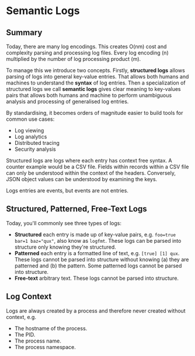 # Semantic Logs

## Summary 

Today, there are many log encodings. This creates O(nm) cost and complexity parsing and processing log files. Every log encoding (n) multiplied by the number of log processing product (m).

To manage this we introduce two concepts. Firstly, **structured logs** allows parsing of logs into general key-value entries. That allows both humans and machines to understand the **syntax** of log entries. Then a specialization of structured logs we call **semantic logs** gives clear meaning to key-values pairs that allows both humans and machine to perform unambiguous analysis and processing of generalised log entries. 

By standardising, it becomes orders of magnitude easier to build tools for common use cases:

* Log viewing
* Log analytics
* Distributed tracing
* Security analysis

Structured logs are logs where each entry has context free syntax. A counter example would be a CSV file. Fields within records within a CSV file can only be understood within the context of the headers. Conversely, JSON object values can be understood by examining the keys. 

Logs entries are events, but events are not entries. 

## Structured, Patterned, Free-Text Logs

Today, you'll commonly see three types of logs:

* **Structured** each entry is made up of key-value pairs, e.g. `foo=true bar=1 baz="qux"`, also know as  `logfmt`. These logs can be parsed into structure only knowing they're structured.
* **Patterned** each entry is a formatted line of text, e.g. `[true] [1] qux`. These logs cannot be parsed into structure without knowing (a) they are patterned and (b) the pattern. Some patterned logs cannot be parsed into structure.
* **Free-text** arbitrary text. These logs cannot be parsed into structure.

## Log Context

Logs are always created by a process and therefore never created without context, e.g.

* The hostname of the process.
* The PID.
* The process name.
* The process namespace.

